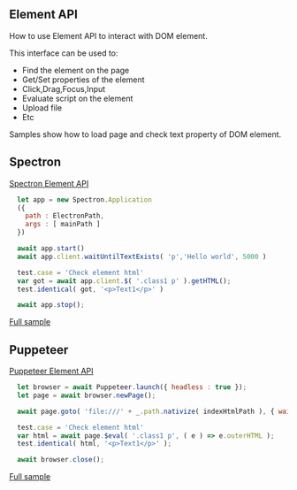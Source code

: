 ## Element API
How to use Element API to interact with DOM element. 

This interface can be used to:
- Find the element on the page
- Get/Set properties of the element
- Click,Drag,Focus,Input
- Evaluate script on the element
- Upload file
- Etc

Samples show how to load page and check text property of DOM element.

## Spectron
[Spectron Element API](https://webdriver.io/docs/api.html)

```javascript
  let app = new Spectron.Application
  ({
    path : ElectronPath,
    args : [ mainPath ]
  })

  await app.start()
  await app.client.waitUntilTextExists( 'p','Hello world', 5000 )

  test.case = 'Check element html'
  var got = await app.client.$( '.class1 p' ).getHTML();
  test.identical( got, '<p>Text1</p>' )

  await app.stop();
```
[Full sample](../../../../sample/spectron/Element.test.s)

## Puppeteer
[Puppeteer Element API](https://pptr.dev/#?product=Puppeteer&version=v2.0.0&show=api-class-elementhandle)

```javascript
  let browser = await Puppeteer.launch({ headless : true });
  let page = await browser.newPage();

  await page.goto( 'file:///' + _.path.nativize( indexHtmlPath ), { waitUntil : 'load' } );

  test.case = 'Check element html'
  var html = await page.$eval( '.class1 p', ( e ) => e.outerHTML );
  test.identical( html, '<p>Text1</p>' );

  await browser.close();
```
[Full sample](../../../../sample/puppeteer/Element.test.s)
